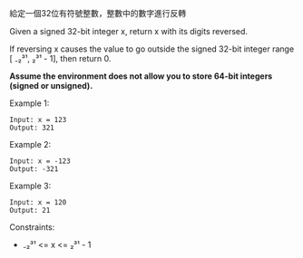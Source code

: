 給定一個32位有符號整數，整數中的數字進行反轉

Given a signed 32-bit integer x, return x with its digits reversed. 

If reversing x causes the value to go outside the signed 32-bit integer range [ ₋₂³¹, ₂³¹ - 1], then return 0.

**Assume the environment does not allow you to store 64-bit integers (signed or unsigned).**

Example 1:
```
Input: x = 123
Output: 321
```
Example 2:
```
Input: x = -123
Output: -321
```
Example 3:
```
Input: x = 120
Output: 21
```

Constraints:
* ₋₂³¹ <= x <= ₂³¹ - 1
